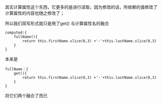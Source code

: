 其实计算属性这个东西，它更多的是进行读取，因为修改的话，所依赖的值修改了 计算属性的内容也随之修改了；

所以我们简写形式就只是用了get() 与计算属性名的融合

```
computed:{
    fullName(){
        return this.firstName.slice(0,3) +'-'+this.lastName.slice(0,3)
    }
} 
```

本来是 

```
fullName：{
	get(){
		return this.firstName.slice(0,3) +'-'+this.lastName.slice(0,3)
	}
}
```

将它们两个融合了而已